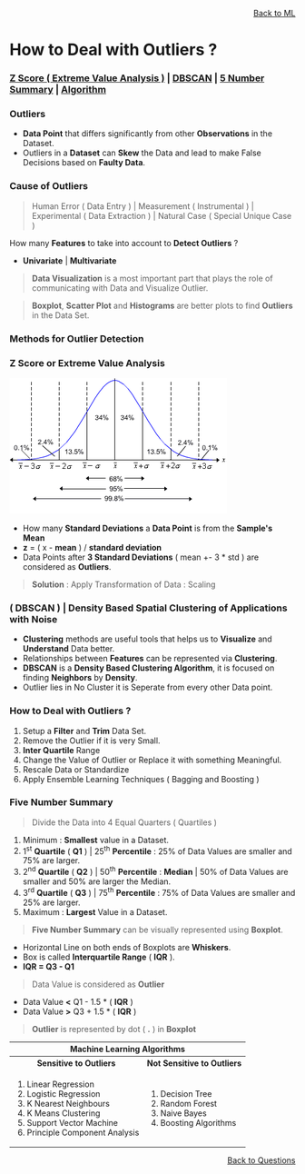<p align='right'><a align="right" href="https://github.com/KIRANKUMAR7296/Library/blob/main/Machine%20Learning/Machine%20Learning%20Models.md">Back to ML</a></p>

# How to Deal with Outliers ?

<h3><a href="#zscore">Z Score ( Extreme Value Analysis )</a> | <a href="#dbscan">DBSCAN</a> | <a href="#summary">5 Number Summary</a> | <a href="#algo">Algorithm</a></h3>

### Outliers
- **Data Point** that differs significantly from other **Observations** in the Dataset.
- Outliers in a **Dataset** can **Skew** the Data and lead to make False Decisions based on **Faulty Data**.

### Cause of Outliers 

> Human Error ( Data Entry ) | Measurement ( Instrumental ) | Experimental ( Data Extraction ) | Natural Case ( Special Unique Case )

How many **Features** to take into account to **Detect Outliers** ?
- **Univariate** | **Multivariate**

> **Data Visualization** is a most important part that plays the role of communicating with Data and Visualize Outlier.

> **Boxplot**, **Scatter Plot** and **Histograms** are better plots to find **Outliers** in the Data Set.

### Methods for Outlier Detection

<h3 name="zscore"> Z Score or Extreme Value Analysis</h3>

![Standard Deviation](Image/Std.gif)

- How many **Standard Deviations** a **Data Point** is from the **Sample's Mean**
- **z** = ( x - **mean** ) / **standard deviation**
- Data Points after **3 Standard Deviations** ( mean +- 3 * std ) are considered as **Outliers**.

> **Solution** : Apply Transformation of Data : Scaling

<h3 name="dbscan"> ( DBSCAN ) | Density Based Spatial Clustering of Applications with Noise</h3>

- **Clustering** methods are useful tools that helps us to **Visualize** and **Understand** Data better.
- Relationships between **Features** can be represented via **Clustering**.
- **DBSCAN** is a **Density Based Clustering Algorithm**, it is focused on finding **Neighbors** by **Density**.
- Outlier lies in No Cluster it is Seperate from every other Data point.

### How to Deal with Outliers ?

1. Setup a **Filter** and **Trim** Data Set.
2. Remove the Outlier if it is very Small.
3. **Inter Quartile** Range 
4. Change the Value of Outlier or Replace it with something Meaningful.
5. Rescale Data or Standardize
6. Apply Ensemble Learning Techniques ( Bagging and Boosting )

<h3 name="summary"> Five Number Summary</h3>

> Divide the Data into 4 Equal Quarters ( Quartiles ) 

1. Minimum : **Smallest** value in a Dataset.
2. 1<sup>st</sup> **Quartile** ( **Q1** ) | 25<sup>th</sup> **Percentile** : 25% of Data Values are smaller and 75% are larger.
3. 2<sup>nd</sup> **Quartile** ( **Q2** ) | 50<sup>th</sup> **Percentile** : **Median** | 50% of Data Values are smaller and 50% are larger the Median.
4. 3<sup>rd</sup> **Quartile** ( **Q3** ) | 75<sup>th</sup> **Percentile** : 75% of Data Values are smaller and 25% are larger.
5. Maximum : **Largest** Value in a Dataset.

> **Five Number Summary** can be visually represented using **Boxplot**.
- Horizontal Line on both ends of Boxplots are **Whiskers**.
- Box is called **Interquartile Range** ( **IQR** ).
- **IQR = Q3 - Q1** 

> Data Value is considered as **Outlier** 
- Data Value **<** Q1 - 1.5 * ( **IQR** ) 
- Data Value **>** Q3 + 1.5 * ( **IQR** ) 

> **Outlier** is represented by dot ( **.** ) in **Boxplot**  

<table>
  <tr>
    <th colspan="2">Machine Learning Algorithms</th>
  </tr>
  <tr>
    <th>Sensitive to Outliers</th>
    <th>Not Sensitive to Outliers</th>
  </tr>
   <tr>
    <td>
      <ol type="1">
        <li>Linear Regression</li>
        <li>Logistic Regression</li>
        <li>K Nearest Neighbours</li>
        <li>K Means Clustering</li>
        <li>Support Vector Machine</li>
        <li>Principle Component Analysis</li>
      </ol>
    </td>
    <td>
      <ol type="1">
        <li>Decision Tree</li>
        <li>Random Forest</li>
        <li>Naive Bayes</li>
        <li>Boosting Algorithms</li>        
      </ol>
    </td>
  </tr>
</table>

<p align='right'><a align="right" href="https://github.com/KIRANKUMAR7296/Library/blob/main/Interview.md">Back to Questions</a></p>
